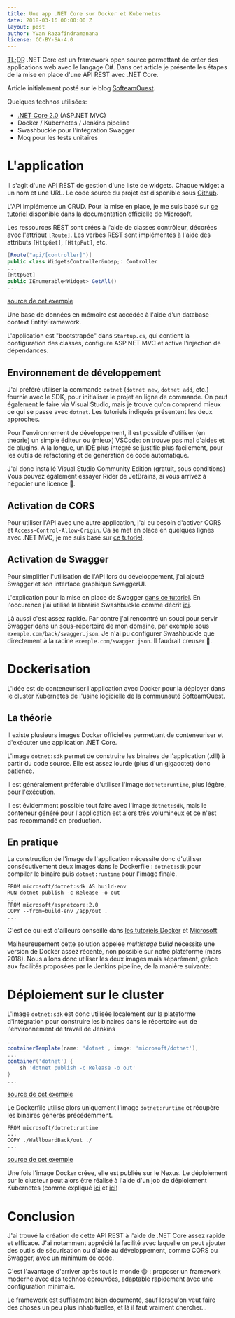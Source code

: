 ```yaml
---
title: Une app .NET Core sur Docker et Kubernetes
date: 2018-03-16 00:00:00 Z
layout: post
author: Yvan Razafindramanana
license: CC-BY-SA-4.0
---
```


<acronym title="En résumé... (Too long; Didn't Read)">TL;DR</acronym> .NET Core
est un framework open source permettant de créer
des applications web avec le langage C#. Dans cet
article je présente les étapes de la mise
en place d'une API REST avec .NET Core.

<!--more-->

Article initialement posté sur le blog [SofteamOuest](https://softeamouest.github.io/2018/03/16/net-core.html).

Quelques technos utilisées:

* [.NET Core 2.0](https://www.microsoft.com/net/learn/in-browser-tutorial/1) (ASP.NET MVC)
* Docker / Kubernetes / Jenkins pipeline
* Swashbuckle pour l'intégration Swagger
* Moq pour les tests unitaires

# L'application

Il s'agit d'une API REST de gestion d'une liste
de widgets. Chaque widget a un nom et une
URL. Le code source du projet est disponible sous 
[Github](https://github.com/SofteamOuest/wallboard-back).

L'API implémente un CRUD. Pour la mise en place, je me
suis basé sur 
[ce tutoriel](https://docs.microsoft.com/en-us/aspnet/core/tutorials/web-api-vsc)
disponible dans la documentation
officielle de Microsoft.

Les ressources REST sont crées à l'aide de classes
contrôleur, décorées avec l'attribut `[Route]`. Les verbes
REST sont implémentés à l'aide des attributs `[HttpGet]`, `[HttpPut]`,
etc.

```c#
[Route("api/[controller]")]
public class WidgetsController&nbsp;: Controller
...
[HttpGet]
public IEnumerable<Widget> GetAll()
...
```
[source de cet exemple](https://github.com/SofteamOuest/wallboard-back/blob/master/WallboardBack/Controllers/WidgetsController.cs)

Une base de données en mémoire est accédée à l'aide d'un 
database context EntityFramework.

L'application est "bootstrapée" dans `Startup.cs`, qui 
contient la configuration des classes, configure ASP.NET MVC
et active l'injection de dépendances.

## Environnement de développement

J'ai préféré utiliser la commande `dotnet` (`dotnet new`,
`dotnet add`, etc.) fournie avec le SDK, pour initialiser
le projet en ligne de commande.
On peut également le faire via Visual Studio, mais je trouve
qu'on comprend mieux ce qui se passe avec `dotnet`.
Les tutoriels indiqués présentent les deux approches.

Pour l'environnement de développement, il est 
possible d'utiliser (en théorie)
un simple éditeur ou (mieux) VSCode: on trouve 
pas mal d'aides et de plugins.
A la longue, un IDE plus intégré se justifie plus facilement,
pour les outils de refactoring et de génération de code
automatique.

J'ai donc installé Visual Studio Community Edition
(gratuit, sous conditions) Vous pouvez également essayer 
Rider de JetBrains, si vous arrivez à négocier une licence 🤑.

## Activation de CORS

Pour utiliser l'API avec une autre application, j'ai eu besoin
d'activer CORS et `Access-Control-Allow-Origin`. Ca se met
en place en quelques lignes avec .NET MVC, je me suis basé sur
[ce tutoriel](https://docs.microsoft.com/en-us/aspnet/core/security/cors).

## Activation de Swagger

Pour simplifier l'utilisation de l'API lors du développement,
j'ai ajouté Swagger et son interface graphique SwaggerUI.

L'explication pour la mise en place de Swagger
[dans ce tutoriel](https://docs.microsoft.com/en-us/aspnet/core/tutorials/web-api-help-pages-using-swagger). 
En l'occurence j'ai utilisé la librairie Swashbuckle comme décrit
[ici](https://docs.microsoft.com/en-us/aspnet/core/tutorials/getting-started-with-swashbuckle?tabs=netcore-cli%2Cvisual-studio-xml).

Là aussi c'est assez rapide.
Par contre j'ai rencontré un souci pour
servir Swagger dans un 
sous-répertoire de mon domaine, par exemple sous `exemple.com/back/swagger.json`.
Je n'ai pu configurer Swashbuckle que 
directement à la racine `exemple.com/swagger.json`. Il faudrait
creuser 🤔.

# Dockerisation

L'idée est de conteneuriser l'application avec Docker
pour la déployer dans le cluster Kubernetes de l'usine logicielle
de la communauté SofteamOuest.

## La théorie

Il existe plusieurs images Docker officielles 
permettant de conteneuriser et
d'exécuter une application .NET Core.

L'image `dotnet:sdk` permet de construire les binaires de
l'application (.dll) à partir du code source.
Elle est assez lourde (plus d'un gigaoctet) donc patience.

Il est généralement préférable d'utiliser l'image
`dotnet:runtime`, plus légère, pour l'exécution.

Il est évidemment possible tout faire
 avec l'image `dotnet:sdk`, mais le conteneur généré 
pour l'application
est alors très volumineux et ce n'est pas recommandé
en production.

## En pratique 

La construction de l'image de l'application nécessite donc
d'utiliser consécutivement deux images dans le Dockerfile&nbsp;:
`dotnet:sdk` pour compiler le binaire puis `dotnet:runtime` pour
l'image finale.

```docker
FROM microsoft/dotnet:sdk AS build-env
RUN dotnet publish -c Release -o out
...
FROM microsoft/aspnetcore:2.0
COPY --from=build-env /app/out .
...
```

C'est ce qui est d'ailleurs conseillé dans
[les tutoriels Docker](https://docs.docker.com/engine/examples/dotnetcore/#create-a-dockerfile-for-an-aspnet-core-application) 
et [Microsoft](https://docs.microsoft.com/en-us/dotnet/core/docker/building-net-docker-images)

Malheureusement cette solution appelée _multistage build_
nécessite une version de Docker
assez récente, non possible sur notre plateforme (mars 2018).
Nous allons donc utiliser les deux images mais séparément,
grâce aux facilités proposées par le Jenkins pipeline,
de la manière suivante:

# Déploiement sur le cluster

L'image `dotnet:sdk` est donc utilisée localement sur la plateforme
d'intégration pour construire les binaires dans le répertoire
`out` de l'environnement de travail de Jenkins

```groovy
...
containerTemplate(name: 'dotnet', image: 'microsoft/dotnet'),
...
container('dotnet') {
    sh 'dotnet publish -c Release -o out'
}
...
```
[source de cet exemple](https://github.com/SofteamOuest/wallboard-back/blob/master/Jenkinsfile)

Le Dockerfile
utilise alors uniquement l'image `dotnet:runtime` et
récupère les binaires générés précédemment.

```docker
FROM microsoft/dotnet:runtime
...
COPY ./WallboardBack/out ./
...
```
[source de cet exemple](https://github.com/SofteamOuest/wallboard-back/blob/master/Dockerfile)

Une fois l'image Docker créee, elle est publiée sur le Nexus.
Le déploiement sur le clusteur peut alors être réalisé
à l'aide d'un job de déploiement Kubernetes (comme expliqué
[ici](https://softeamouest.github.io/2018/01/14/deploiement-kubernetes.html)
et [ici](https://softeamouest.github.io/2018/02/09/new-job.html))

# Conclusion

J'ai trouvé la création de cette API REST à l'aide de .NET Core
assez rapide et efficace. J'ai notamment apprécié la facilité
avec laquelle on peut ajouter des outils de sécurisation ou
d'aide au développement, comme CORS ou Swagger, 
avec un minimum de code.

C'est l'avantage d'arriver après tout le monde 😄&nbsp;: proposer un
framework moderne avec des technos éprouvées,
adaptable rapidement avec une configuration minimale.

Le framework
est suffisament bien documenté, sauf lorsqu'on veut faire des
choses un peu plus inhabituelles, et là il faut vraiment chercher...

